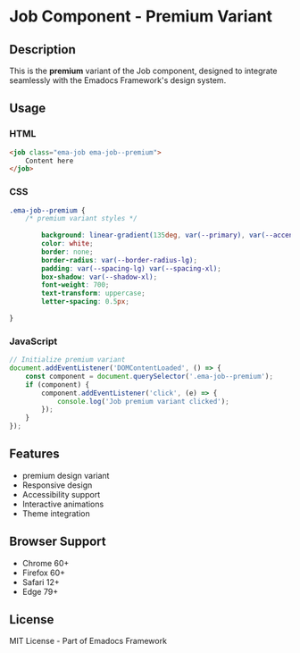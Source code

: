 # Job Component - Premium Variant

## Description
This is the **premium** variant of the Job component, designed to integrate seamlessly with the Emadocs Framework's design system.

## Usage

### HTML
```html
<job class="ema-job ema-job--premium">
    Content here
</job>
```

### CSS
```css
.ema-job--premium {
    /* premium variant styles */
    
        background: linear-gradient(135deg, var(--primary), var(--accent));
        color: white;
        border: none;
        border-radius: var(--border-radius-lg);
        padding: var(--spacing-lg) var(--spacing-xl);
        box-shadow: var(--shadow-xl);
        font-weight: 700;
        text-transform: uppercase;
        letter-spacing: 0.5px;
    
}
```

### JavaScript
```javascript
// Initialize premium variant
document.addEventListener('DOMContentLoaded', () => {
    const component = document.querySelector('.ema-job--premium');
    if (component) {
        component.addEventListener('click', (e) => {
            console.log('Job premium variant clicked');
        });
    }
});
```

## Features
- premium design variant
- Responsive design
- Accessibility support
- Interactive animations
- Theme integration

## Browser Support
- Chrome 60+
- Firefox 60+
- Safari 12+
- Edge 79+

## License
MIT License - Part of Emadocs Framework

